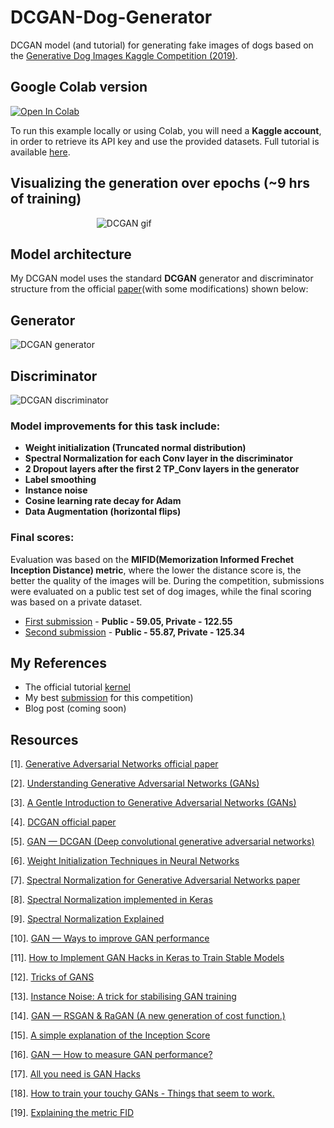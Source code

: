# DCGAN-Dog-Generator
DCGAN model (and tutorial) for generating fake images of dogs based on the [Generative Dog Images Kaggle Competition (2019)](https://www.kaggle.com/c/generative-dog-images).

## Google Colab version
[![Open In Colab](https://colab.research.google.com/assets/colab-badge.svg)](https://colab.research.google.com/drive/1LUP_dymfwS5_yvZ_IeS_jmNyZhSyHz-5)

To run this example locally or using Colab, you will need a <b>Kaggle account</b>, in order to retrieve its API key and use the provided datasets. Full tutorial is available [here](https://medium.com/@yvettewu.dw/tutorial-kaggle-api-google-colaboratory-1a054a382de0). 

## Visualizing the generation over epochs (~9 hrs of training)
&nbsp;&nbsp;&nbsp;&nbsp;&nbsp;&nbsp;&nbsp;&nbsp;&nbsp;&nbsp;&nbsp;&nbsp;&nbsp;&nbsp;&nbsp;&nbsp;&nbsp;&nbsp;&nbsp;&nbsp;&nbsp;&nbsp;&nbsp;&nbsp;&nbsp;&nbsp;&nbsp;&nbsp;&nbsp;&nbsp;&nbsp;&nbsp;&nbsp;&nbsp;&nbsp;![DCGAN gif](https://media.giphy.com/media/TL0HO5ikb99YMbF0uv/giphy.gif)

## Model architecture
My DCGAN model uses the standard <b>DCGAN</b> generator and discriminator structure from the official [paper](https://arxiv.org/pdf/1511.06434.pdf)(with some modifications) shown below:

## Generator
![DCGAN generator](https://miro.medium.com/max/875/1*KvMnRfb76DponICrHIbSdg.png)

## Discriminator
![DCGAN discriminator](https://user-images.githubusercontent.com/37034031/43060075-47f274d0-8e8a-11e8-88ff-3211385c7544.png)

### Model improvements for this task include:
- <b>Weight initialization (Truncated normal distribution)</b>
- <b>Spectral Normalization for each Conv layer in the discriminator</b>
- <b>2 Dropout layers after the first 2 TP_Conv layers in the generator</b>
- <b>Label smoothing</b>
- <b>Instance noise</b>
- <b>Cosine learning rate decay for Adam</b>
- <b>Data Augmentation (horizontal flips)</b>

### Final scores:
Evaluation was based on the <b>MIFID(Memorization Informed Frechet Inception Distance) metric</b>, where the lower the distance score is, the better the quality of the images will be. During the competition, submissions were evaluated on a public test set of dog images, while the final scoring was based on a private dataset.
- [First submission](https://www.kaggle.com/jadeblue/dogdcgan-v7-ksize-dropout-sub) - <b>Public - 59.05, Private - 122.55</b>
- [Second submission](https://www.kaggle.com/jadeblue/dogdcgan-v6-ksize?scriptVersionId=18694459) - <b>Public - 55.87, Private - 125.34</b>

## My References

- The official tutorial [kernel](https://www.kaggle.com/jadeblue/dcgans-and-techniques-to-optimize-them)
- My best [submission](https://www.kaggle.com/jadeblue/dogdcgan-v7-ksize-dropout-sub) for this competition)
- Blog post (coming soon)

## Resources

[1]. [Generative Adversarial Networks official paper](https://arxiv.org/pdf/1406.2661.pdf)

[2]. [Understanding Generative Adversarial Networks (GANs)](https://towardsdatascience.com/understanding-generative-adversarial-networks-gans-cd6e4651a29)

[3]. [A Gentle Introduction to Generative Adversarial Networks (GANs)](https://machinelearningmastery.com/what-are-generative-adversarial-networks-gans/)

[4]. [DCGAN official paper](https://arxiv.org/pdf/1511.06434.pdf)

[5]. [GAN — DCGAN (Deep convolutional generative adversarial networks)](https://medium.com/@jonathan_hui/gan-dcgan-deep-convolutional-generative-adversarial-networks-df855c438f)

[6]. [Weight Initialization Techniques in Neural Networks](https://towardsdatascience.com/weight-initialization-techniques-in-neural-networks-26c649eb3b78)

[7]. [Spectral Normalization for Generative Adversarial Networks paper](https://arxiv.org/pdf/1802.05957.pdf)

[8]. [Spectral Normalization implemented in Keras](https://github.com/IShengFang/SpectralNormalizationKeras)

[9]. [Spectral Normalization Explained](https://christiancosgrove.com/blog/2018/01/04/spectral-normalization-explained.html)

[10]. [GAN — Ways to improve GAN performance](https://towardsdatascience.com/gan-ways-to-improve-gan-performance-acf37f9f59b)

[11]. [How to Implement GAN Hacks in Keras to Train Stable Models](https://machinelearningmastery.com/how-to-code-generative-adversarial-network-hacks/)

[12]. [Tricks of GANS](https://lanpartis.github.io/deep%20learning/2018/03/12/tricks-of-gans.html)

[13]. [Instance Noise: A trick for stabilising GAN training](https://www.inference.vc/instance-noise-a-trick-for-stabilising-gan-training/)

[14]. [GAN — RSGAN & RaGAN (A new generation of cost function.)](https://medium.com/@jonathan_hui/gan-rsgan-ragan-a-new-generation-of-cost-function-84c5374d3c6e)

[15]. [A simple explanation of the Inception Score](https://medium.com/octavian-ai/a-simple-explanation-of-the-inception-score-372dff6a8c7a)

[16]. [GAN — How to measure GAN performance?](https://medium.com/@jonathan_hui/gan-how-to-measure-gan-performance-64b988c47732)

[17]. [All you need is GAN Hacks](https://www.kaggle.com/c/generative-dog-images/discussion/98595#latest-582912)

[18]. [How to train your touchy GANs - Things that seem to work.](https://www.kaggle.com/c/generative-dog-images/discussion/102155#latest-599429)

[19]. [Explaining the metric FID](https://www.kaggle.com/c/generative-dog-images/discussion/97809#latest-591866)
